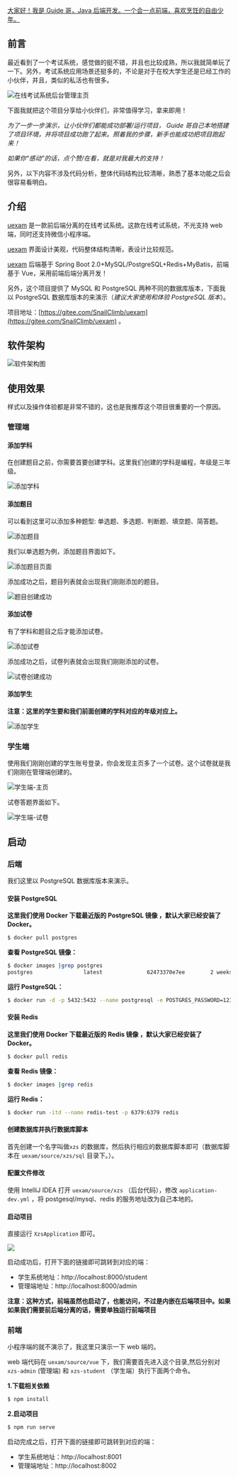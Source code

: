 [大家好！我是 Guide 哥，Java 后端开发。一个会一点前端，喜欢烹饪的自由少年。](https://www.yuque.com/docs/share/71251673-1fef-416e-93d7-489a25a9eda5?#%20%E3%80%8A%E8%B5%B0%E8%BF%91JavaGuide%E3%80%8B)

## 前言

最近看到了一个考试系统，感觉做的挺不错，并且也比较成熟，所以我就简单玩了一下。另外，考试系统应用场景还挺多的，不论是对于在校大学生还是已经工作的小伙伴，并且，类似的私活也有很多。

![在线考试系统后台管理主页](https://guide-blog-images.oss-cn-shenzhen.aliyuncs.com/2020-9/FireShot%20Capture%20027%20-%20%E4%B8%BB%E9%A1%B5%20-%20localhost.png)

下面我就把这个项目分享给小伙伴们，非常值得学习，拿来即用！

_为了一步一步演示，让小伙伴们都能成功部署/运行项目， Guide 哥自己本地搭建了项目环境，并将项目成功跑了起来。照着我的步骤，新手也能成功把项目跑起来！_

_如果你“感动”的话，点个赞/在看，就是对我最大的支持！_

另外，以下内容不涉及代码分析，整体代码结构比较清晰，熟悉了基本功能之后会很容易看明白。

## 介绍

[uexam](https://gitee.com/mindskip/uexam) 是一款前后端分离的在线考试系统。这款在线考试系统，不光支持 web 端，同时还支持微信小程序端。

[uexam](https://gitee.com/mindskip/uexam) 界面设计美观，代码整体结构清晰，表设计比较规范。

[uexam](https://gitee.com/mindskip/uexam) 后端基于 Spring Boot 2.0+MySQL/PostgreSQL+Redis+MyBatis，前端基于 Vue，采用前端后端分离开发！

另外，这个项目提供了 MySQL 和 PostgreSQL 两种不同的数据库版本，下面我以 PostgreSQL 数据库版本的来演示（_建议大家使用和体验 PostgreSQL 版本_）。

项目地址：[https://gitee.com/SnailClimb/uexam](https://gitee.com/SnailClimb/uexam) 。

## 软件架构

![软件架构图](https://guide-blog-images.oss-cn-shenzhen.aliyuncs.com/2020-9/%E8%BD%AF%E4%BB%B6%E6%9E%B6%E6%9E%84%E5%9B%BE.jpg)

## 使用效果

样式以及操作体验都是非常不错的，这也是我推荐这个项目很重要的一个原因。

### 管理端

#### 添加学科

在创建题目之前，你需要首要创建学科。这里我们创建的学科是编程，年级是三年级。

![添加学科](https://guide-blog-images.oss-cn-shenzhen.aliyuncs.com/2020-9/%E6%B7%BB%E5%8A%A0%E5%AD%A6%E7%A7%91.jpg)

#### 添加题目

可以看到这里可以添加多种题型: 单选题、多选题、判断题、填空题、简答题。

![添加题目](https://guide-blog-images.oss-cn-shenzhen.aliyuncs.com/2020-9/%E6%B7%BB%E5%8A%A0%E9%A2%98%E7%9B%AE.jpg)

我们以单选题为例，添加题目界面如下。

![添加题目页面](https://guide-blog-images.oss-cn-shenzhen.aliyuncs.com/2020-9/iShot2020-09-03%E4%B8%8B%E5%8D%8805.25.30.jpg)

添加成功之后，题目列表就会出现我们刚刚添加的题目。

![题目创建成功](https://guide-blog-images.oss-cn-shenzhen.aliyuncs.com/2020-9/%E9%A2%98%E7%9B%AE%E5%88%9B%E5%BB%BA%E6%88%90%E5%8A%9F.jpg)

#### 添加试卷

有了学科和题目之后才能添加试卷。

![添加试卷](https://guide-blog-images.oss-cn-shenzhen.aliyuncs.com/2020-9/%E6%B7%BB%E5%8A%A0%E8%AF%95%E5%8D%B7.jpg)

添加成功之后，试卷列表就会出现我们刚刚添加的试卷。

![试卷创建成功](https://guide-blog-images.oss-cn-shenzhen.aliyuncs.com/2020-9/%E8%AF%95%E5%8D%B7%E5%88%9B%E5%BB%BA%E6%88%90%E5%8A%9F.jpg)

#### 添加学生

**注意：这里的学生要和我们前面创建的学科对应的年级对应上。**

![添加学生](https://guide-blog-images.oss-cn-shenzhen.aliyuncs.com/2020-9/%E6%B7%BB%E5%8A%A0%E5%AD%A6%E7%94%9F.jpg)

### 学生端

使用我们刚刚创建的学生账号登录，你会发现主页多了一个试卷。这个试卷就是我们刚刚在管理端创建的。

![学生端-主页](https://guide-blog-images.oss-cn-shenzhen.aliyuncs.com/2020-9/%E5%AD%A6%E7%94%9F%E7%AB%AF-%E4%B8%BB%E9%A1%B5.jpg)

试卷答题界面如下。

![学生端-试卷](https://guide-blog-images.oss-cn-shenzhen.aliyuncs.com/2020-9/%E5%AD%A6%E7%94%9F%E7%AB%AF-%E8%AF%95%E5%8D%B7.jpg)

## 启动

### 后端

我们这里以 PostgreSQL 数据库版本来演示。

#### 安装 PostgreSQL

**这里我们使用 Docker 下载最近版的 PostgreSQL 镜像 ，默认大家已经安装了 Docker。**

```bash
$ docker pull postgres
```

**查看 PostgreSQL 镜像：**

```bash
$ docker images |grep postgres
postgres                latest              62473370e7ee        2 weeks ago         314MB
```

**运行 PostgreSQL：**

```bash
$ docker run -d -p 5432:5432 --name postgresql -e POSTGRES_PASSWORD=123456 postgres
```

#### 安装 Redis

**这里我们使用 Docker 下载最近版的 Redis 镜像 ，默认大家已经安装了 Docker。**

```bash
$ docker pull redis
```

**查看 Redis 镜像：**

```bash
$ docker images |grep redis
```

**运行 Redis：**

```bash
$ docker run -itd --name redis-test -p 6379:6379 redis
```

#### 创建数据库并执行数据库脚本

首先创建一个名字叫做`xzs` 的数据库，然后执行相应的数据库脚本即可（数据库脚本在 `uexam/source/xzs/sql` 目录下。）。

#### 配置文件修改

使用 IntelliJ IDEA 打开 `uexam/source/xzs` （后台代码），修改 `application-dev.yml` ，将 postgesql/mysql、redis 的服务地址改为自己本地的。

#### 启动项目

直接运行 `XzsApplication` 即可。

![](https://guide-blog-images.oss-cn-shenzhen.aliyuncs.com/2020-9/image-20200903180710467.png)

启动成功后，打开下面的链接即可跳转到对应的端：

- 学生系统地址：http://localhost:8000/student
- 管理端地址：http://localhost:8000/admin

**注意：这种方式，前端虽然也启动了，也能访问，不过是内嵌在后端项目中。如果如果我们需要前后端分离的话，需要单独运行前端项目**

### 前端

小程序端的就不演示了，我这里只演示一下 web 端的。

web 端代码在 `uexam/source/vue` 下，我们需要首先进入这个目录,然后分别对 `xzs-admin` (管理端) 和 `xzs-student` （学生端）执行下面两个命令。

**1.下载相关依赖**

```bash
$ npm install
```

**2.启动项目**

```bash
$ npm run serve
```

启动完成之后，打开下面的链接即可跳转到对应的端：

- 学生系统地址：http://localhost:8001
- 管理端地址：http://localhost:8002